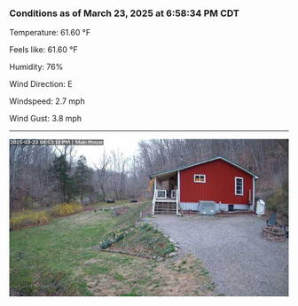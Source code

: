 ### Conditions as of March 23, 2025 at 6:58:34 PM CDT 

Temperature: 61.60 &deg;F

Feels like: 61.60 &deg;F

Humidity: 76%

Wind Direction: E

Windspeed: 2.7 mph

Wind Gust: 3.8 mph

---

<img src="./images/latest.jpeg"/>

